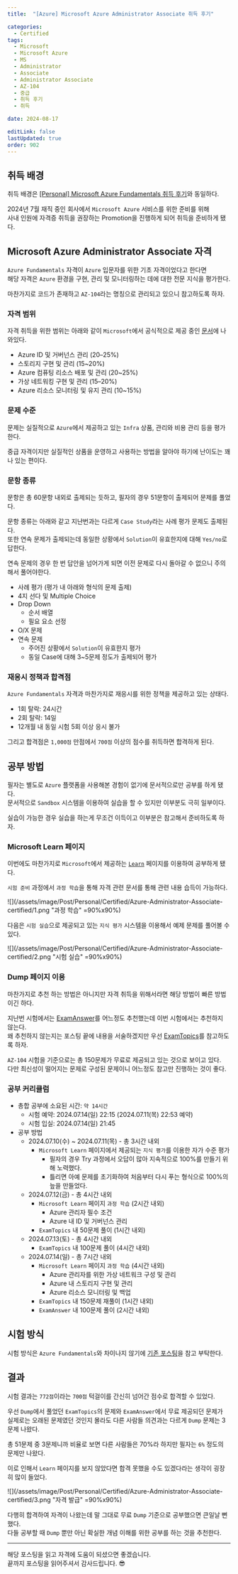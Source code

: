 ```yaml
---
title:  "[Azure] Microsoft Azure Administrator Associate 취득 후기"

categories:
  - Certified
tags:
  - Microsoft
  - Microsoft Azure
  - MS
  - Administrator
  - Associate
  - Administrator Associate
  - AZ-104
  - 중급
  - 취득 후기
  - 취득

date: 2024-08-17

editLink: false
lastUpdated: true
order: 902
---
```


## 취득 배경
취득 배경은 [[Personal] Microsoft Azure Fundamentals 취득 후기](/posts/Personal/Certified/Azure-Fundamentals-certified.html)와 동일하다.  

2024년 7월 재직 중인 회사에서 `Microsoft Azure` 서비스를 위한 준비를 위해  
사내 인원에 자격증 취득을 권장하는 Promotion을 진행하게 되어 취득을 준비하게 됐다.

## Microsoft Azure Administrator Associate 자격
`Azure Fundamentals` 자격이 `Azure` 입문자를 위한 기초 자격이었다고 한다면  
해당 자격은 `Azure` 환경을 구현, 관리 및 모니터링하는 데에 대한 전문 지식을 평가한다.

마찬가지로 코드가 존재하고 `AZ-104`라는 명칭으로 관리되고 있으니 참고하도록 하자.

### 자격 범위
자격 취득을 위한 범위는 아래와 같이 `Microsoft`에서 공식적으로 제공 중인 [문서](https://learn.microsoft.com/ko-kr/credentials/certifications/resources/study-guides/az-104)에 나와있다.

- Azure ID 및 거버넌스 관리 (20–25%)
- 스토리지 구현 및 관리 (15~20%)
- Azure 컴퓨팅 리소스 배포 및 관리 (20~25%)
- 가상 네트워킹 구현 및 관리 (15–20%)
- Azure 리소스 모니터링 및 유지 관리 (10~15%)

### 문제 수준
문제는 실질적으로 `Azure`에서 제공하고 있는 `Infra` 상품, 관리와 비용 관리 등을 평가한다.

중급 자격이지만 실질적인 상품을 운영하고 사용하는 방법을 알아야 하기에 난이도는 꽤나 있는 편이다.

### 문항 종류
문항은 총 60문항 내외로 출제되는 듯하고, 필자의 경우 51문항이 출제되어 문제를 풀었다.

문항 종류는 아래와 같고 지난번과는 다르게 `Case Study`라는 사례 평가 문제도 출제된다.  
또한 연속 문제가 출제되는데 동일한 상황에서 `Solution`이 유효한지에 대해 `Yes/no`로 답한다.

연속 문제의 경우 한 번 답안을 넘어가게 되면 이전 문제로 다시 돌아갈 수 없으니 주의해서 풀어야한다.

- 사례 평가 (평가 내 아래와 형식의 문제 출제)
- 4지 선다 및 Multiple Choice
- Drop Down
  - 순서 배열
  - 필요 요소 선정
- O/X 문제
- 연속 문제
  - 주어진 상황에서 `Solution`이 유효한지 평가
  - 동일 Case에 대해 3~5문제 정도가 출제되어 평가

### 재응시 정책과 합격점
`Azure Fundamentals` 자격과 마찬가지로 재응시를 위한 정책을 제공하고 있는 상태다.

- 1회 탈락: 24시간
- 2회 탈락: 14일
- 12개월 내 동일 시험 5회 이상 응시 불가

그리고 합격점은 `1,000점` 만점에서 `700점` 이상의 점수를 취득하면 합격하게 된다.

## 공부 방법
필자는 별도로 `Azure` 플랫폼을 사용해본 경험이 없기에 문서적으로만 공부를 하게 됐다.  
문서적으로 `Sandbox` 시스템을 이용하여 실습을 할 수 있지만 이부분도 극히 일부이다.

실습이 가능한 경우 실습을 하는게 무조건 이득이고 이부분은 참고해서 준비하도록 하자.

### Microsoft Learn 페이지
이번에도 마찬가지로 `Microsoft`에서 제공하는 [`Learn`](https://learn.microsoft.com/ko-kr/credentials/certifications/azure-administrator/?practice-assessment-type=certification) 페이지를 이용하여 공부하게 됐다.

`시험 준비` 과정에서 `과정 학습`을 통해 자격 관련 문서를 통해 관련 내용 습득이 가능하다.  

![](/assets/image/Post/Personal/Certified/Azure-Administrator-Associate-certified/1.png "과정 학습" =90%x90%)

다음은 `시험 실습`으로 제공되고 있는 `지식 평가` 시스템을 이용해서 예제 문제를 풀어볼 수 있다.  

![](/assets/image/Post/Personal/Certified/Azure-Administrator-Associate-certified/2.png "시험 실습" =90%x90%)

### Dump 페이지 이용
마찬가지로 추천 하는 방법은 아니지만 자격 취득을 위해서라면 해당 방법이 빠른 방법이긴 하다.

지난번 시험에서는 [ExamAnswer](https://www.exam-answer.com/microsoft/az-104)를 어느정도 추천했는데 이번 시험에서는 추천하지 않는다.  
왜 추천하지 않는지는 포스팅 끝에 내용을 서술하겠지만 우선 [ExamTopics](https://www.examtopics.com/exams/microsoft/az-104/view/)를 참고하도록 하자.

`AZ-104` 시험을 기준으로는 총 150문제가 무료로 제공되고 있는 것으로 보이고 있다.  
다만 최신성이 떨어지는 문제로 구성된 문제이니 어느정도 참고만 진행하는 것이 좋다.

### 공부 커리큘럼
- 총합 공부에 소요된 시간: `약 14시간`
  - 시험 예약: 2024.07.14(일) 22:15 (2024.07.11(목) 22:53 예약)
  - 시험 입실: 2024.07.14(일) 21:45
- 공부 방법
  - 2024.07.10(수) ~ 2024.07.11(목) - 총 3시간 내외
    - `Microsoft Learn` 페이지에서 제공되는 `지식 평가`를 이용한 자가 수준 평가
      - 필자의 경우 Try 과정에서 오답이 많아 지속적으로 100%를 만들기 위해 노력했다.
      - 틀리면 아예 문제를 초기화하여 처음부터 다시 푸는 형식으로 100%의 늪을 만들었다.
  - 2024.07.12(금) - 총 4시간 내외
    - `Microsoft Learn` 페이지 `과정 학습` (2시간 내외)
      - Azure 관리자 필수 조건
      - Azure 내 ID 및 거버넌스 관리
    - `ExamTopics` 내 50문제 풀이 (1시간 내외)
  - 2024.07.13(토) - 총 4시간 내외
    - `ExamTopics` 내 100문제 풀이 (4시간 내외)
  - 2024.07.14(일) - 총 7시간 내외
    - `Microsoft Learn` 페이지 `과정 학습` (4시간 내외)
      - Azure 관리자를 위한 가상 네트워크 구성 및 관리
      - Azure 내 스토리지 구현 및 관리
      - Azure 리소스 모니터링 및 백업
    - `ExamTopics` 내 150문제 재풀이 (1시간 내외)
    - `ExamAnswer` 내 100문제 풀이 (2시간 내외)

## 시험 방식
시험 방식은 `Azure Fundamentals`와 차이나지 않기에 [기존 포스팅](/posts/Personal/Certified/Azure-Fundamentals-certified.html)을 참고 부탁한다.

## 결과
시험 결과는 `772점`이라는 `700점` 턱걸이를 간신히 넘어간 점수로 합격할 수 있었다.  

우선 `Dump`에서 풀었던 `ExamTopics`의 문제와 `ExamAnswer`에서 무료 제공되던 문제가  
실제로는 오래된 문제였던 것인지 몰라도 다른 사람들 의견과는 다르게 `Dump` 문제는 3문제 나왔다.

총 51문제 중 3문제니까 비율로 보면 다른 사람들은 70%라 하지만 필자는 `6%` 정도의 문제만 나왔다.

이로 인해서 `Learn` 페이지를 보지 않았다면 합격 못했을 수도 있겠다라는 생각이 굉장히 많이 들었다.  

![](/assets/image/Post/Personal/Certified/Azure-Administrator-Associate-certified/3.png "자격 발급" =90%x90%)

다행히 합격하여 자격이 나왔는데 말 그대로 무료 `Dump` 기준으로 공부했으면 큰일날 뻔 했다.  
다들 공부할 때 `Dump` 뿐만 아닌 확실한 개념 이해를 위한 공부를 하는 것을 추천한다.

- - -

해당 포스팅을 읽고 자격에 도움이 되셨으면 좋겠습니다.  
끝까지 포스팅을 읽어주셔서 감사드립니다. 😎